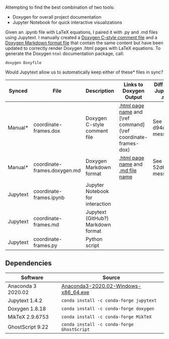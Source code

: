 Attempting to find the best combination of two tools:
 - Doxygen for overall project documentation
 - Jupyter Notebook for quick interactive visualizations

Given an .ipynb file with LaTeX equations, I paired it with .py and .md
files using Jupytext. I manually created a [Doxygen C-style comment
file](http://doxygen.nl/manual/docblocks.html#cppblock) and a [Doxygen
Markdown format file](http://doxygen.nl/manual/markdown.html) that
contain the same content but have been updated to correctly render
Doxygen .html pages with LaTeX equations. To generate the Doxygen `html`
documentation package, call:

    doxygen Doxyfile

Would Jupytext allow us to automatically keep either of these* files in sync?

Synced   | File                         | Description                        | Links to Doxygen Output                                                                                 | Diff From Jupytext .md
---------|------------------------------|------------------------------------|---------------------------------------------------------------------------------------------------------|------------------------
Manual*  | coordinate-frames.dox        | Doxygen C-style comment file       | [.html page name](coordinate-frames-dox.html) and [\\ref command](\ref coordinate-frames-dox)           | See d94e14c3 message
Manual*  | coordinate-frames.doxygen.md | Doxygen Markdown format            | [.html page name](md_coordinate-frames_8doxygen.html) and [.md file name](coordinate-frames.doxygen.md) | See 52d6fc13 message
Jupytext | coordinate-frames.ipynb      | Jupyter Notebook for interaction   |||
Jupytext | coordinate-frames.md         | Jupytext (GitHub?) Markdown format |||
Jupytext | coordinate-frames.py         | Python script                      |||

## Dependencies

Software           | Source
-------------------|----------
Anaconda 3 2020.02 | [Anaconda3-2020.02-Windows-x86_64.exe](https://repo.anaconda.com/archive/Anaconda3-2020.02-Windows-x86_64.exe)
Jupytext 1.4.2     | `conda install -c conda-forge jupytext`
Doxygen 1.8.18     | `conda install -c conda-forge doxygen`
MikTeX 2.9.6753    | `conda install -c conda-forge MikTeX`
GhostScript 9.22   | `conda install -c conda-forge GhostScript`
